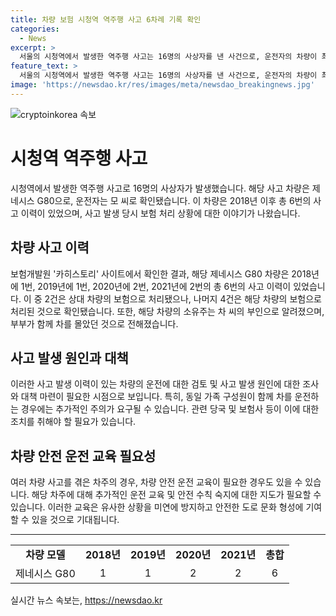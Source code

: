 ```yaml
---
title: 차량 보험 시청역 역주행 사고 6차례 기록 확인
categories:
  - News
excerpt: >
  서울의 시청역에서 발생한 역주행 사고는 16명의 사상자를 낸 사건으로, 운전자의 차량이 최소 6번의 사고 이력이 있는 것으로 확인되었습니다. 사고 차량은 제네시스 G80로, 보험개발원 카히스토리 사이트에서 조회한 결과 2018년 이후 6번의 사고가 확인됐으며, 부부가 함께 차를 몰았던 것으로 전해졌습니다. 2018년과 2019년에 각각 1번, 2020년과 2021년에 각각 2번의 사고가 있었으며, 이 중 2번은 상대 차량 보험으로 처리된 것으로 추정되지만, 나머지 4번은 해당 차량 보험으로 처리됐습니다.
feature_text: >
  서울의 시청역에서 발생한 역주행 사고는 16명의 사상자를 낸 사건으로, 운전자의 차량이 최소 6번의 사고 이력이 있는 것으로 확인되었습니다. 사고 차량은 제네시스 G80로, 보험개발원 카히스토리 사이트에서 조회한 결과 2018년 이후 6번의 사고가 확인됐으며, 부부가 함께 차를 몰았던 것으로 전해졌습니다. 2018년과 2019년에 각각 1번, 2020년과 2021년에 각각 2번의 사고가 있었으며, 이 중 2번은 상대 차량 보험으로 처리된 것으로 추정되지만, 나머지 4번은 해당 차량 보험으로 처리됐습니다.
image: 'https://newsdao.kr/res/images/meta/newsdao_breakingnews.jpg'
---
```


<p><img src="https://newsdao.kr/res/images/meta/newsdao_breakingnews.jpg" alt="cryptoinkorea 속보" /></p>

<h1>시청역 역주행 사고</h1>

<p data-ke-size="size16">시청역에서 발생한 역주행 사고로 16명의 사상자가 발생했습니다. 해당 사고 차량은 제네시스 G80으로, 운전자는 모 씨로 확인됐습니다. 이 차량은 2018년 이후 총 6번의 사고 이력이 있었으며, 사고 발생 당시 보험 처리 상황에 대한 이야기가 나왔습니다.</p>

<h2>차량 사고 이력</h2>

<p data-ke-size="size16">보험개발원 '카히스토리' 사이트에서 확인한 결과, 해당 제네시스 G80 차량은 2018년에 1번, 2019년에 1번, 2020년에 2번, 2021년에 2번의 총 6번의 사고 이력이 있었습니다. 이 중 2건은 상대 차량의 보험으로 처리됐으나, 나머지 4건은 해당 차량의 보험으로 처리된 것으로 확인됐습니다. 또한, 해당 차량의 소유주는 차 씨의 부인으로 알려졌으며, 부부가 함께 차를 몰았던 것으로 전해졌습니다.</p>

<h2>사고 발생 원인과 대책</h2>

<p data-ke-size="size16">이러한 사고 발생 이력이 있는 차량의 운전에 대한 검토 및 사고 발생 원인에 대한 조사와 대책 마련이 필요한 시점으로 보입니다. 특히, 동일 가족 구성원이 함께 차를 운전하는 경우에는 추가적인 주의가 요구될 수 있습니다. 관련 당국 및 보험사 등이 이에 대한 조치를 취해야 할 필요가 있습니다.</p>

<h2>차량 안전 운전 교육 필요성</h2>

<p data-ke-size="size16">여러 차량 사고를 겪은 차주의 경우, 차량 안전 운전 교육이 필요한 경우도 있을 수 있습니다. 해당 차주에 대해 추가적인 운전 교육 및 안전 수칙 숙지에 대한 지도가 필요할 수 있습니다. 이러한 교육은 유사한 상황을 미연에 방지하고 안전한 도로 문화 형성에 기여할 수 있을 것으로 기대됩니다.</p>

<hr>

<table>
  <tbody>
    <tr>
      <td style="text-align: center; height: 17px;"><b>차량 모델</b></td>
      <td style="text-align: center; height: 17px;"><b>2018년</b></td>
      <td style="text-align: center; height: 17px;"><b>2019년</b></td>
      <td style="text-align: center; height: 17px;"><b>2020년</b></td>
      <td style="text-align: center; height: 17px;"><b>2021년</b></td>
      <td style="text-align: center; height: 17px;"><b>총합</b></td>
    </tr>
    <tr>
      <td style="text-align: center; height: 17px;">제네시스 G80</td>
      <td style="text-align: center; height: 17px;">1</td>
      <td style="text-align: center; height: 17px;">1</td>
      <td style="text-align: center; height: 17px;">2</td>
      <td style="text-align: center; height: 17px;">2</td>
      <td style="text-align: center; height: 17px;">6</td>
    </tr>
  </tbody>
</table>
실시간 뉴스 속보는, <a href="https://newsdao.kr" rel="dofollow">https://newsdao.kr</a>


